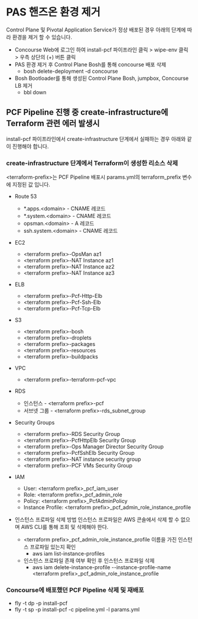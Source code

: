 # PAS 핸즈온 환경 제거
Control Plane 및 Pivotal Application Service가 정상 배포된 경우 아래의 단계에 따라 환경을 제거 할 수 있습니다.
* Concourse Web에 로그인 하여 install-pcf 파이프라인 클릭 > wipe-env 클릭 > 우측 상단의 (+) 버튼 클릭
* PAS 환경 제거 후 Control Plane Bosh를 통해 concourse 배포 삭제
  * bosh delete-deployment -d concourse
* Bosh Bootloader를 통해 생성된 Control Plane Bosh, jumpbox, Concourse LB 제거
  * bbl down

## PCF Pipeline 진행 중 create-infrastructure에 Terraform 관련 에러 발생시
install-pcf 파이프라인에서 create-infrastructure 단계에서 실패하는 경우 아래와 같이 진행해야 합니다.
### create-infrastructure 단계에서 Terraform이 생성한 리소스 삭제
\<terraform-prefix\>는 PCF Pipeline 배포시 params.yml의 terraform_prefix 변수에 지정된 값 입니다.

* Route 53
  * \*.apps.\<domain\> - CNAME 레코드
  * \*.system.\<domain\> - CNAME 레코드
  * opsman.\<domain\> - A 레코드
  * ssh.system.\<domain\> - CNAME 레코드
* EC2
  * \<terraform prefix\>-OpsMan az1 
  * \<terraform prefix\>-NAT Instance az1
  * \<terraform prefix\>-NAT Instance az2
  * \<terraform prefix\>-NAT Instance az3
* ELB
  * \<terraform prefix\>-Pcf-Http-Elb
  * \<terraform prefix\>-Pcf-Ssh-Elb
  * \<terraform prefix\>-Pcf-Tcp-Elb
* S3
  * \<terraform prefix\>-bosh
  * \<terraform prefix\>-droplets
  * \<terraform prefix\>-packages
  * \<terraform prefix\>-resources
  * \<terraform prefix\>-buildpacks
* VPC
  * \<terraform prefix\>-terraform-pcf-vpc

* RDS
  * 인스턴스 - \<terraform prefix\>-pcf
  * 서브넷 그룹 - \<terraform prefix\>-rds_subnet_group

* Security Groups
  * \<terraform prefix\>-RDS Security Group
  * \<terraform prefix\>-PcfHttpElb Security Group
  * \<terraform prefix\>-Ops Manager Director Security Group
  * \<terraform prefix\>-PcfSshElb Security Group
  * \<terraform prefix\>-NAT instance security group
  * \<terraform prefix\>-PCF VMs Security Group 

* IAM
  * User: \<terraform prefix\>_pcf_iam_user
  * Role: \<terraform prefix\>_pcf_admin_role
  * Policy: \<terraform prefix\>_PcfAdminPolicy
  * Instance Profile: \<terraform prefix\>_pcf_admin_role_instance_profile

* 인스턴스 프로파일 삭제 방법
인스턴스 프로파일은 AWS 콘솔에서 삭제 할 수 없으며 AWS CLI를 통해 조회 및 삭제해야 한다.
  * \<terraform prefix\>_pcf_admin_role_instance_profile 이름을 가진 인스턴스 프로파일 있는지 확인
    * aws iam list-instance-profiles
  * 인스턴스 프로파일 존재 여부 확인 후 인스턴스 프로파일 삭제 
    * aws iam delete-instance-profile --instance-profile-name \<terraform prefix\>_pcf_admin_role_instance_profile
    
### Concourse에 배포했던 PCF Pipeline 삭제 및 재배포
* fly -t <target> dp -p install-pcf
* fly -t <target> sp -p install-pcf -c pipeline.yml -l params.yml
